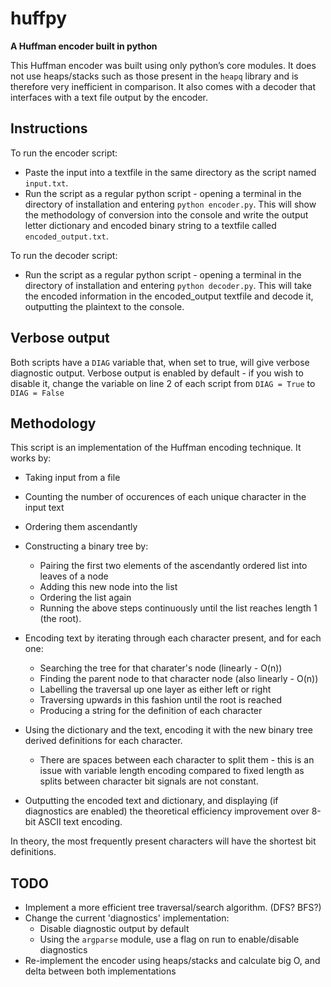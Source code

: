 # huffpy
**A Huffman encoder built in python**

This Huffman encoder was built using only python’s core modules. It does not use heaps/stacks such as those present in the `heapq` library and is therefore very inefficient in comparison. It also comes with a decoder that interfaces with a text file output by the encoder.

## Instructions
To run the encoder script:
- Paste the input into a textfile in the same directory as the script named `input.txt`.
- Run the script as a regular python script - opening a terminal in the directory of installation and entering `python encoder.py`.
This will show the methodology of conversion into the console and write the output letter dictionary and encoded binary string to a textfile called `encoded_output.txt`.

To run the decoder script:
- Run the script as a regular python script - opening a terminal in the directory of installation and entering `python decoder.py`.
This will take the encoded information in the encoded_output textfile and decode it, outputting the plaintext to the console.

## Verbose output
Both scripts have a `DIAG` variable that, when set to true, will give verbose diagnostic output.
Verbose output is enabled by default - if you wish to disable it, change the variable on line 2 of each script from
`DIAG = True`
to
`DIAG = False`

## Methodology
This script is an implementation of the Huffman encoding technique.
It works by:
- Taking input from a file

- Counting the number of occurences of each unique character in the input text
- Ordering them ascendantly

- Constructing a binary tree by:
  - Pairing the first two elements of the ascendantly ordered list into leaves of a node
  - Adding this new node into the list
  - Ordering the list again
  - Running the above steps continuously until the list reaches length 1 (the root).

- Encoding text by iterating through each character present, and for each one:
  - Searching the tree for that charater's node (linearly - O(n))
  - Finding the parent node to that character node (also linearly - O(n))
  - Labelling the traversal up one layer as either left or right
  - Traversing upwards in this fashion until the root is reached
  - Producing a string for the definition of each character

- Using the dictionary and the text, encoding it with the new binary tree derived definitions for each character.
  - There are spaces between each character to split them - this is an issue with variable length encoding compared to fixed length as splits between character bit signals are not constant.

- Outputting the encoded text and dictionary, and displaying (if diagnostics are enabled) the theoretical efficiency improvement over 8-bit ASCII text encoding.

In theory, the most frequently present characters will have the shortest bit definitions.

## TODO
- Implement a more efficient tree traversal/search algorithm. (DFS? BFS?)
- Change the current 'diagnostics' implementation:
  - Disable diagnostic output by default
  - Using the `argparse` module, use a flag on run to enable/disable diagnostics
- Re-implement the encoder using heaps/stacks and calculate big O, and delta between both implementations
